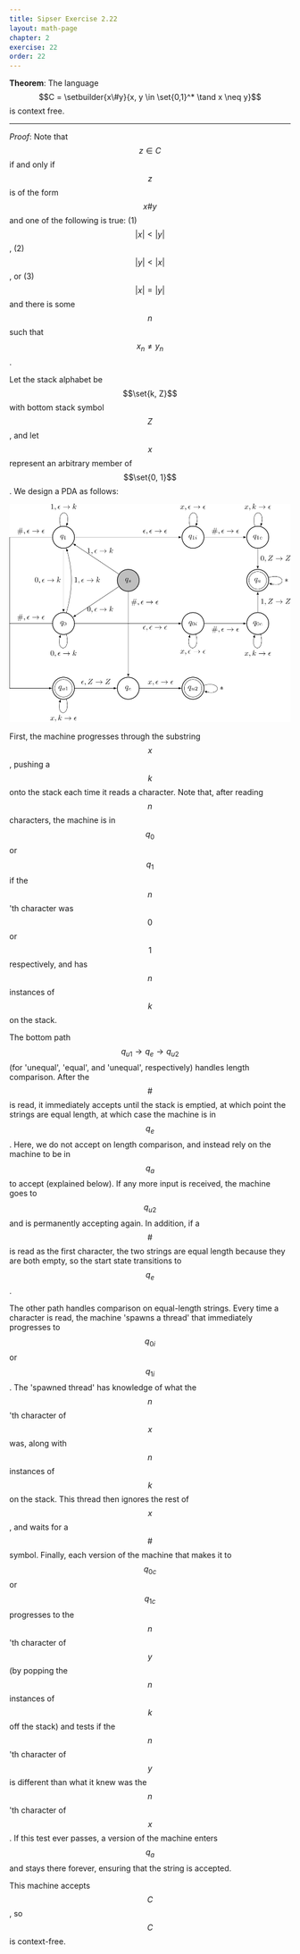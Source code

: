 ```yaml
---
title: Sipser Exercise 2.22
layout: math-page
chapter: 2
exercise: 22
order: 22
---
```




**Theorem**: The language $$C = \setbuilder{x\#y}{x, y \in \set{0,1}^* \tand x \neq y}$$ is context free.

----

*Proof*:
Note that $$z \in C$$ if and only if $$z$$ is of the form $$x \# y$$ and one of the following is true:
(1) $$|x| < |y|$$, (2) $$|y| < |x|$$, or (3) $$|x| = |y|$$ and there is some $$n$$ such that $$x_n \neq y_n$$.



Let the stack alphabet be $$\set{k, Z}$$ with bottom stack symbol $$Z$$, and let $$x$$ represent an arbitrary member of $$\set{0, 1}$$.
We design a PDA as follows:

<div class="math-figure"><img src="/img/math_solutions/sipser/e2-22_1.svg" width="700"/></div>

First, the machine progresses through the substring $$x$$, pushing a $$k$$ onto the stack each time it reads a character.
Note that, after reading $$n$$ characters, the machine is in $$q_0$$ or $$q_1$$ if the $$n$$'th character was $$0$$ or $$1$$ respectively, and has $$n$$ instances of $$k$$ on the stack.



The bottom path $$q_{u1} \rightarrow q_e \rightarrow q_{u2}$$ (for 'unequal', 'equal', and 'unequal', respectively) handles length comparison.
After the $$\#$$ is read, it immediately accepts until the stack is emptied, at which point the strings are equal length, at which case the machine is in $$q_e$$.
Here, we do not accept on length comparison, and instead rely on the machine to be in $$q_a$$ to accept (explained below).
If any more input is received, the machine goes to $$q_{u2}$$ and is permanently accepting again.
In addition, if a $$\#$$ is read as the first character, the two strings are equal length because they are both empty, so the start state transitions to $$q_e$$.



The other path handles comparison on equal-length strings.
Every time a character is read, the machine 'spawns a thread' that immediately progresses to $$q_{0i}$$ or $$q_{1i}$$.
The 'spawned thread' has knowledge of what the $$n$$'th character of $$x$$ was, along with $$n$$ instances of $$k$$ on the stack.
This thread then ignores the rest of $$x$$, and waits for a $$\#$$ symbol.
Finally, each version of the machine that makes it to $$q_{0c}$$ or $$q_{1c}$$ progresses to the $$n$$'th character of $$y$$ (by popping the $$n$$ instances of $$k$$ off the stack) and tests if the $$n$$'th character of $$y$$ is different than what it knew was the $$n$$'th character of $$x$$.
If this test ever passes, a version of the machine enters $$q_a$$ and stays there forever, ensuring that the string is accepted.



This machine accepts $$C$$, so $$C$$ is context-free.